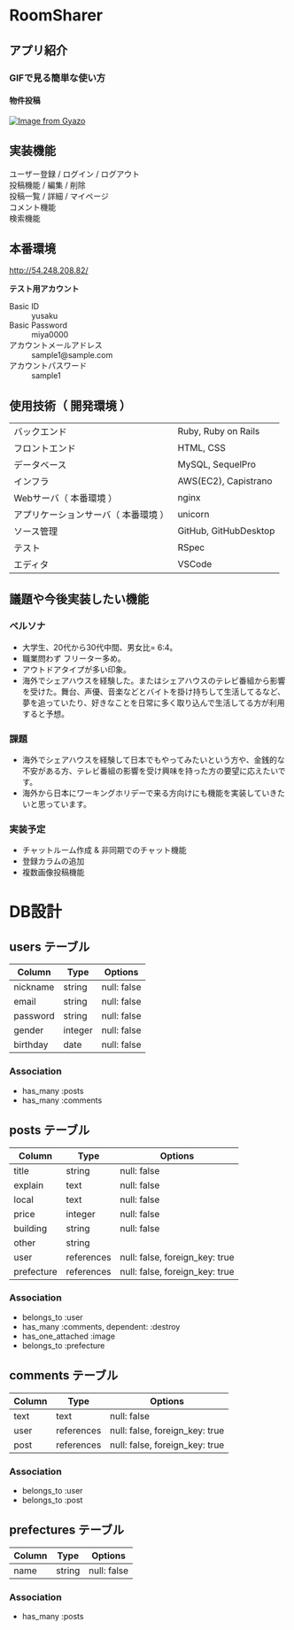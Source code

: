 # RoomSharer

## アプリ紹介

### GIFで見る簡単な使い方
#### 物件投稿
[![Image from Gyazo](https://i.gyazo.com/c2ac1acb7cd230a778f00e7e6d3ab430.gif)](https://gyazo.com/c2ac1acb7cd230a778f00e7e6d3ab430)


## 実装機能

<dl>
  <dt>ユーザー登録 / ログイン / ログアウト</dt>
  <dt>投稿機能 / 編集 / 削除</dt>
  <dt>投稿一覧 / 詳細 / マイページ</dt>
  <dt>コメント機能</dt>
  <dt>検索機能</dt>
</dl>


## 本番環境
http://54.248.208.82/

**テスト用アカウント**
<dl>
  <dt>Basic ID</dt>
  <dd>yusaku</dd>
  <dt>Basic Password</dt>
  <dd>miya0000</dd>
  <dt>アカウントメールアドレス</dt>
  <dd>sample1@sample.com</dd>
  <dt>アカウントパスワード</dt>
  <dd>sample1</dd>
</dl>


## 使用技術（ 開発環境 ）
|                                |                      |
| ------------------------------ | -------------------- |
| バックエンド                     | Ruby, Ruby on Rails  |
| フロントエンド                   | HTML, CSS            |
| データベース                     | MySQL, SequelPro     |
| インフラ                        | AWS(EC2), Capistrano  |
| Webサーバ（ 本番環境 ）           | nginx                 |
| アプリケーションサーバ（ 本番環境 ） | unicorn               |
| ソース管理                       | GitHub, GitHubDesktop |
| テスト                          | RSpec                 |
| エディタ                        | VSCode                |

## 議題や今後実装したい機能

### ペルソナ
- 大学生、20代から30代中間、男女比= 6:4。
- 職業問わず フリーター多め。
- アウトドアタイプが多い印象。
- 海外でシェアハウスを経験した。またはシェアハウスのテレビ番組から影響を受けた。舞台、声優、音楽などとバイトを掛け持ちして生活してるなど、夢を追っていたり、好きなことを日常に多く取り込んで生活してる方が利用すると予想。

### 課題
- 海外でシェアハウスを経験して日本でもやってみたいという方や、金銭的な不安がある方、テレビ番組の影響を受け興味を持った方の要望に応えたいです。
- 海外から日本にワーキングホリデーで来る方向けにも機能を実装していきたいと思っています。

### 実装予定
- チャットルーム作成 & 非同期でのチャット機能
- 登録カラムの追加
- 複数画像投稿機能


# DB設計

## users テーブル

| Column           | Type   | Options     |
| ---------------- | ------ | ----------- |
| nickname         | string | null: false |
| email            | string | null: false |
| password         | string | null: false |
| gender           | integer| null: false |
| birthday         | date   | null: false |

### Association

- has_many :posts
- has_many :comments


## posts テーブル

| Column        | Type       | Options                        |
| ------------- | ---------- | ------------------------------ |
| title         | string     | null: false                    |
| explain       | text       | null: false                    |
| local         | text       | null: false                    |
| price         | integer    | null: false                    |
| building      | string     | null: false                    |
| other         | string     |                                |
| user          | references | null: false, foreign_key: true |
| prefecture    | references | null: false, foreign_key: true |


### Association

- belongs_to :user
- has_many :comments, dependent: :destroy
- has_one_attached :image
- belongs_to :prefecture


## comments テーブル

| Column        | Type       | Options                        |
| ------------- | ---------- | ------------------------------ |
| text          | text       | null: false                    |
| user          | references | null: false, foreign_key: true |
| post          | references | null: false, foreign_key: true |

### Association

- belongs_to :user
- belongs_to :post


## prefectures テーブル

| Column        | Type       | Options                        |
| ------------- | ---------- | ------------------------------ |
| name          | string     | null: false                    |

### Association

- has_many :posts
